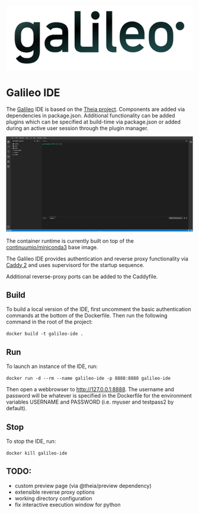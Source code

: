 ![alt](./galileo_pres.png)

# Galileo IDE

The [Galileo](https://hypernetlabs.io/galileo/) IDE is based on the [Theia project](https://theia-ide.org/).
Components are added via dependencies in package.json. Additional functionality can be added plugins which can
be specified at build-time via package.json or added during an active user session through the plugin manager.

![alt](./screenshot.png)

The container runtime is currently built on top of the [continuumio/miniconda3](https://hub.docker.com/r/continuumio/miniconda3)
base image.

The Galileo IDE provides authentication and reverse proxy functionality
via [Caddy 2](https://caddyserver.com/docs/) and uses supervisord for
the startup sequence.

Additional reverse-proxy ports can be added to the Caddyfile.

## Build

To build a local version of the IDE, first uncomment the basic authentication commands at
the bottom of the Dockerfile. Then run the following command in the root of the project:

`docker build -t galileo-ide .`

## Run

To launch an instance of the IDE, run:

`docker run -d --rm --name galileo-ide -p 8888:8888 galileo-ide`

Then open a webbrowser to http://127.0.0.1:8888. The username and password will be
whatever is specified in the Dockerfile for the environment variables USERNAME and
PASSWORD (i.e. myuser and testpass2 by default).

## Stop

To stop the IDE, run:

`docker kill galileo-ide`

## TODO:

- custom preview page (via @theia/preview dependency)
- extensible reverse proxy options
- working directory configuration
- fix interactive execution window for python
